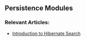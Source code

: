 
## Persistence Modules


### Relevant Articles:

- [Introduction to Hibernate Search](http://www.baeldung.com/hibernate-search)
